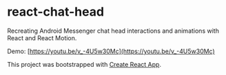 # react-chat-head
Recreating Android Messenger chat head interactions and animations with React and React Motion.

Demo:
[https://youtu.be/v_-4U5w30Mc](https://youtu.be/v_-4U5w30Mc)

This project was bootstrapped with [Create React App](https://github.com/facebookincubator/create-react-app).

